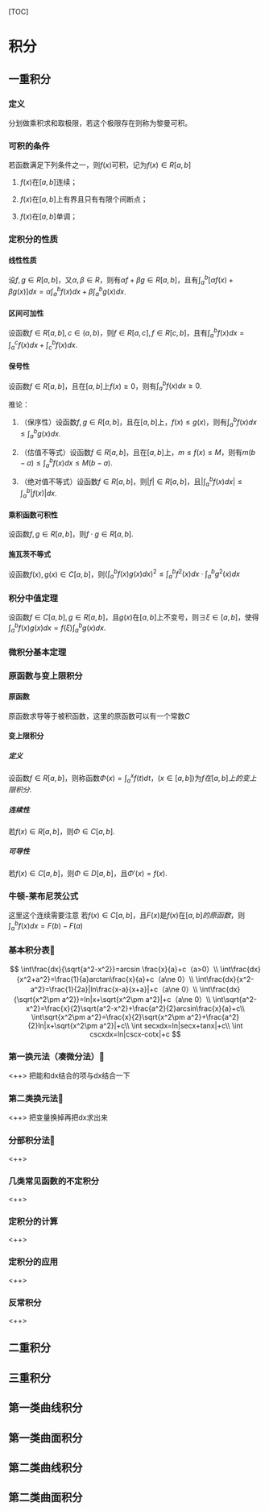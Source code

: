 [TOC]

# 积分

## 一重积分

### 定义
分划做乘积求和取极限，若这个极限存在则称为黎曼可积。

### 可积的条件

若函数满足下列条件之一，则$f(x)$可积，记为$f(x)\in R[a,b]$

1. $f(x)$在$[a,b]$连续；

2. $f(x)$在$[a,b]$上有界且只有有限个间断点；

3. $f(x)$在$[a,b]$单调；

### 定积分的性质

#### 线性性质

设$f, g\in R[a, b]$，又$\alpha, \beta\in R$，则有$\alpha f+\beta g\in R[a, b]$，且有$\int_{a}^{b}[\alpha f(x)+\beta g(x)]dx=\alpha \int_{a}^{b}f(x)dx+\beta \int_{a}^{b}g(x)dx$.

#### 区间可加性
设函数$f\in R[a,b], c\in (a, b)$，则$f\in R[a, c], f\in R[c, b]$，且有$\int_{a}^{b}f(x)dx=\int_{a}^{c}f(x)dx+\int_{c}^{b}f(x)dx$.

#### 保号性
设函数$f\in R[a, b]$，且在$[a, b]$上$f(x)\ge 0$，则有$\int_{a}^{b}f(x)dx\ge 0$.

推论：

1. （保序性）设函数$f, g\in R[a, b]$，且在$[a, b]$上，$f(x)\le g(x)$，则有$\int_{a}^{b}f(x)dx\le\int_{a}^{b}g(x)dx$.

2. （估值不等式）设函数$f\in R[a, b]$，且在$[a, b]$上，$m\le f(x)\le M$，则有$m(b-a)\le \int_{a}^{b}f(x)dx\le M(b-a)$.

3. （绝对值不等式）设函数$f\in R[a, b]$，则$|f|\in R[a, b]$，且$|\int_{a}^{b}f(x)dx|\le \int_{a}^{b}|f(x)|dx$.

#### 乘积函数可积性

设函数$f, g\in R[a, b]$，则$f\cdot g\in R[a, b]$.

#### 施瓦茨不等式

设函数$f(x), g(x)\in C[a, b]$，则$(\int_{a}^{b}f(x)g(x)dx)^2\le \int_{a}^{b}f^2(x)dx\cdot \int_{a}^{b}g^2(x)dx$

### 积分中值定理

设函数$f\in C[a, b], g\in R[a, b]$，且$g(x)$在$[a, b]$上不变号，则$\exists\xi\in [a, b]$，使得$\int_{a}^{b}f(x)g(x)dx=f(\xi)\int_{a}^{b}g(x)dx$.

### 微积分基本定理

### 原函数与变上限积分

#### 原函数

原函数求导等于被积函数，这里的原函数可以有一个常数$C$

#### 变上限积分

##### 定义

设函数$f\in R[a, b]$，则称函数$\Phi(x)=\int_{a}^{x}f(t)dt，(x\in [a, b])$为$f在[a, b]上的变上限积分$.

##### 连续性
若$f(x)\in R[a, b]$，则$\Phi\in C[a, b]$.

##### 可导性
若$f(x)\in C[a, b]$，则$\Phi\in D[a, b]$，且$\Phi'(x)=f(x)$.

### 牛顿-莱布尼茨公式
这里这个连续需要注意
若$f(x)\in C[a, b]$，且$F(x)$是$f(x)$在$[a, b]的原函数，$则$\int_{a}^{b}f(x)dx=F(b)-F(a)$

### 基本积分表🚩
$$
\int\frac{dx}{\sqrt{a^2-x^2}}=arcsin \frac{x}{a}+c（a>0）\\
\int\frac{dx}{x^2+a^2}=\frac{1}{a}arctan\frac{x}{a}+c（a\ne 0）\\
\int\frac{dx}{x^2-a^2}=\frac{1}{2a}|ln\frac{x-a}{x+a}|+c（a\ne 0）\\
\int\frac{dx}{\sqrt{x^2\pm a^2}}=ln|x+\sqrt{x^2\pm a^2}|+c（a\ne 0）\\
\int\sqrt{a^2-x^2}=\frac{x}{2}\sqrt{a^2-x^2}+\frac{a^2}{2}arcsin\frac{x}{a}+c\\
\int\sqrt{x^2\pm a^2}=\frac{x}{2}\sqrt{x^2\pm a^2}+\frac{a^2}{2}ln|x+\sqrt{x^2\pm a^2}|+c\\
\int secxdx=ln|secx+tanx|+c\\
\int cscxdx=ln|cscx-cotx|+c
$$

### 第一换元法（凑微分法）🚩
<++>
把能和dx结合的项与dx结合一下

### 第二类换元法🚩
<++>
把变量换掉再把dx求出来

### 分部积分法🚩
<++>

### 几类常见函数的不定积分
<++>

### 定积分的计算
<++>

### 定积分的应用
<++>

### 反常积分
<++>


## 二重积分

## 三重积分

## 第一类曲线积分

## 第一类曲面积分

## 第二类曲线积分

## 第二类曲面积分

